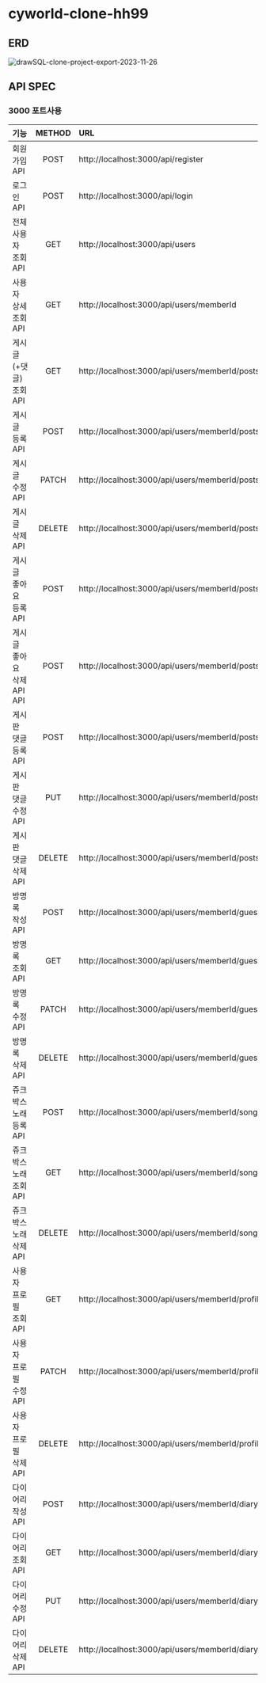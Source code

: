 # cyworld-clone-hh99

## ERD

![drawSQL-clone-project-export-2023-11-26](https://github.com/heyjk2212/cyworld-clone-hh99/assets/147573753/11a8203b-9a30-491c-99a0-3311ba9602a2)

## API SPEC

### 3000 포트사용

| 기능                       | METHOD | URL                                                               |
| :------------------------- | :----: | :---------------------------------------------------------------- |
| 회원가입 API               |  POST  | http://localhost:3000/api/register                                |
| 로그인 API                 |  POST  | http://localhost:3000/api/login                                   |
| 전체 사용자 조회 API       |  GET   | http://localhost:3000/api/users                                   |
| 사용자 상세 조회 API       |  GET   | http://localhost:3000/api/users/memberId                          |
| 게시글(+댓글) 조회 API     |  GET   | http://localhost:3000/api/users/memberId/posts                    |
| 게시글 등록 API            |  POST  | http://localhost:3000/api/users/memberId/posts/new                |
| 게시글 수정 API            | PATCH  | http://localhost:3000/api/users/memberId/posts/edit               |
| 게시글 삭제 API            | DELETE | http://localhost:3000/api/users/memberId/posts/postId             |
| 게시글 좋아요 등록 API     |  POST  | http://localhost:3000/api/users/memberId/posts/postId/like/add    |
| 게시글 좋아요 삭제 API API |  POST  | http://localhost:3000/api/users/memberId/posts/postId/like/remove |
| 게시판 댓글 등록 API       |  POST  | http://localhost:3000/api/users/memberId/posts/postId/comments    |
| 게시판 댓글 수정 API       |  PUT   | http://localhost:3000/api/users/memberId/posts/postId/comments    |
| 게시판 댓글 삭제 API       | DELETE | http://localhost:3000/api/users/memberId/posts/postId/comments    |
| 방명록 작성 API            |  POST  | http://localhost:3000/api/users/memberId/guestbook                |
| 방명록 조회 API            |  GET   | http://localhost:3000/api/users/memberId/guestbook                |
| 방명록 수정 API            | PATCH  | http://localhost:3000/api/users/memberId/guestbook/postId         |
| 방명록 삭제 API            | DELETE | http://localhost:3000/api/users/memberId/guestbook/postId         |
| 쥬크박스 노래 등록 API     |  POST  | http://localhost:3000/api/users/memberId/songs                    |
| 쥬크박스 노래 조회 API     |  GET   | http://localhost:3000/api/users/memberId/songs                    |
| 쥬크박스 노래 삭제 API     | DELETE | http://localhost:3000/api/users/memberId/songs/songId             |
| 사용자 프로필 조회 API     |  GET   | http://localhost:3000/api/users/memberId/profile                  |
| 사용자 프로필 수정 API     | PATCH  | http://localhost:3000/api/users/memberId/profile                  |
| 사용자 프로필 삭제 API     | DELETE | http://localhost:3000/api/users/memberId/profile                  |
| 다이어리 작성 API          |  POST  | http://localhost:3000/api/users/memberId/diary                    |
| 다이어리 조회 API          |  GET   | http://localhost:3000/api/users/memberId/diary                    |
| 다이어리 수정 API          |  PUT   | http://localhost:3000/api/users/memberId/diary/diaryId            |
| 다이어리 삭제 API          | DELETE | http://localhost:3000/api/users/memberId/diary/diaryId            |
